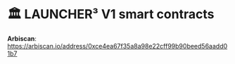 # 🏛 LAUNCHER³ V1 smart contracts

**Arbiscan**: https://arbiscan.io/address/0xce4ea67f35a8a98e22cff99b90beed56aadd01b7

